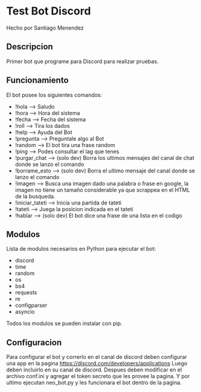 # Test Bot Discord

Hecho por Santiago Menendez

## Descripcion

Primer bot que programe para Discord para realizar pruebas.

## Funcionamiento

El bot posee los siguientes comandos:

- !hola --> Saludo
- !hora --> Hora del sistema
- !fecha --> Fecha del sistema
- !roll --> Tira los dados
- !help --> Ayuda del Bot
- !pregunta --> Preguntale algo al Bot
- !random --> El bot tira una frase random
- !ping --> Podes consultar el lag que tenes
- !purgar_chat --> (solo dev) Borra los ultimos mensajes del canal de chat donde se lanzo el comando
- !borrame_esto --> (solo dev) Borra el ultimo mensaje del canal donde se lanzo el comando
- !imagen <palabra> --> Busca una imagen dado una palabra o frase en google, la imagen no tiene un tamaño considerable ya que scrappea en el HTML de la busqueda.
- !iniciar_tateti <jugador a retar> --> Inicia una partida de tateti
- !tateti <posicion> --> Juega la posicion indicada en el tateti
- !hablar <frase> --> (solo dev) El bot dice una frase de una lista en el codigo

## Modulos

Lista de modulos necesarios en Python para ejecutar el bot:

- discord
- time
- random
- os
- bs4
- requests
- re
- configparser
- asyncio

Todos los modulos se pueden instalar con pip.

## Configuracion

Para configurar el bot y correrlo en el canal de discord deben configurar una app en la pagina <https://discord.com/developers/applications>
Luego deben incluirlo en su canal de discord.
Despues deben modificar en el archivo conf.ini y agregar el token secreto que les provee la pagina.
Y por ultimo ejecutan neo_bot.py y les funcionara el bot dentro de la pagina.
